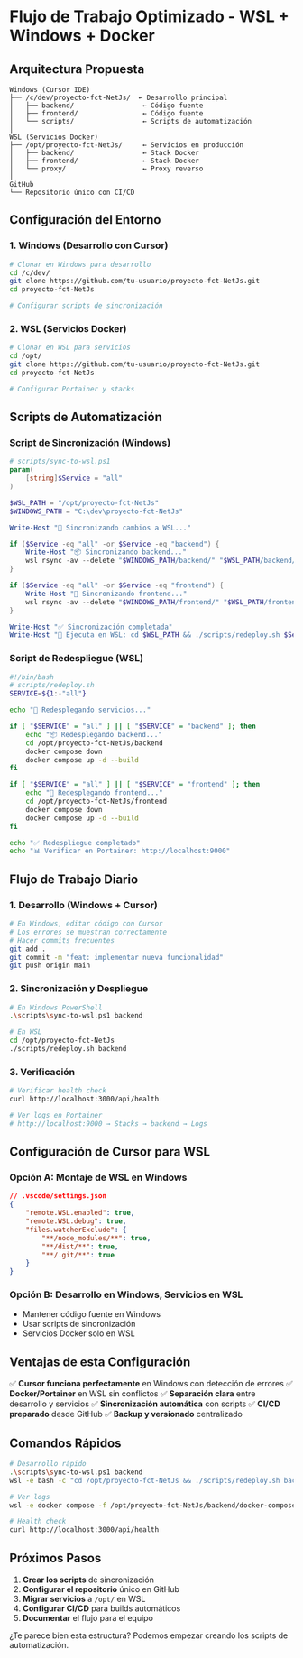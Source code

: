 # Flujo de Trabajo Optimizado - WSL + Windows + Docker

## Arquitectura Propuesta

```
Windows (Cursor IDE)
├── /c/dev/proyecto-fct-NetJs/  ← Desarrollo principal
│   ├── backend/                 ← Código fuente
│   ├── frontend/                ← Código fuente
│   └── scripts/                 ← Scripts de automatización
│
WSL (Servicios Docker)
├── /opt/proyecto-fct-NetJs/     ← Servicios en producción
│   ├── backend/                 ← Stack Docker
│   ├── frontend/                ← Stack Docker
│   └── proxy/                   ← Proxy reverso
│
GitHub
└── Repositorio único con CI/CD
```

## Configuración del Entorno

### 1. Windows (Desarrollo con Cursor)
```bash
# Clonar en Windows para desarrollo
cd /c/dev/
git clone https://github.com/tu-usuario/proyecto-fct-NetJs.git
cd proyecto-fct-NetJs

# Configurar scripts de sincronización
```

### 2. WSL (Servicios Docker)
```bash
# Clonar en WSL para servicios
cd /opt/
git clone https://github.com/tu-usuario/proyecto-fct-NetJs.git
cd proyecto-fct-NetJs

# Configurar Portainer y stacks
```

## Scripts de Automatización

### Script de Sincronización (Windows)
```powershell
# scripts/sync-to-wsl.ps1
param(
    [string]$Service = "all"
)

$WSL_PATH = "/opt/proyecto-fct-NetJs"
$WINDOWS_PATH = "C:\dev\proyecto-fct-NetJs"

Write-Host "🔄 Sincronizando cambios a WSL..."

if ($Service -eq "all" -or $Service -eq "backend") {
    Write-Host "📦 Sincronizando backend..."
    wsl rsync -av --delete "$WINDOWS_PATH/backend/" "$WSL_PATH/backend/" --exclude node_modules --exclude dist
}

if ($Service -eq "all" -or $Service -eq "frontend") {
    Write-Host "📱 Sincronizando frontend..."
    wsl rsync -av --delete "$WINDOWS_PATH/frontend/" "$WSL_PATH/frontend/" --exclude build --exclude .dart_tool
}

Write-Host "✅ Sincronización completada"
Write-Host "🚀 Ejecuta en WSL: cd $WSL_PATH && ./scripts/redeploy.sh $Service"
```

### Script de Redespliegue (WSL)
```bash
#!/bin/bash
# scripts/redeploy.sh
SERVICE=${1:-"all"}

echo "🚀 Redesplegando servicios..."

if [ "$SERVICE" = "all" ] || [ "$SERVICE" = "backend" ]; then
    echo "📦 Redesplegando backend..."
    cd /opt/proyecto-fct-NetJs/backend
    docker compose down
    docker compose up -d --build
fi

if [ "$SERVICE" = "all" ] || [ "$SERVICE" = "frontend" ]; then
    echo "📱 Redesplegando frontend..."
    cd /opt/proyecto-fct-NetJs/frontend
    docker compose down
    docker compose up -d --build
fi

echo "✅ Redespliegue completado"
echo "📊 Verificar en Portainer: http://localhost:9000"
```

## Flujo de Trabajo Diario

### 1. Desarrollo (Windows + Cursor)
```bash
# En Windows, editar código con Cursor
# Los errores se muestran correctamente
# Hacer commits frecuentes
git add .
git commit -m "feat: implementar nueva funcionalidad"
git push origin main
```

### 2. Sincronización y Despliegue
```bash
# En Windows PowerShell
.\scripts\sync-to-wsl.ps1 backend

# En WSL
cd /opt/proyecto-fct-NetJs
./scripts/redeploy.sh backend
```

### 3. Verificación
```bash
# Verificar health check
curl http://localhost:3000/api/health

# Ver logs en Portainer
# http://localhost:9000 → Stacks → backend → Logs
```

## Configuración de Cursor para WSL

### Opción A: Montaje de WSL en Windows
```json
// .vscode/settings.json
{
    "remote.WSL.enabled": true,
    "remote.WSL.debug": true,
    "files.watcherExclude": {
        "**/node_modules/**": true,
        "**/dist/**": true,
        "**/.git/**": true
    }
}
```

### Opción B: Desarrollo en Windows, Servicios en WSL
- Mantener código fuente en Windows
- Usar scripts de sincronización
- Servicios Docker solo en WSL

## Ventajas de esta Configuración

✅ **Cursor funciona perfectamente** en Windows con detección de errores
✅ **Docker/Portainer** en WSL sin conflictos
✅ **Separación clara** entre desarrollo y servicios
✅ **Sincronización automática** con scripts
✅ **CI/CD preparado** desde GitHub
✅ **Backup y versionado** centralizado

## Comandos Rápidos

```bash
# Desarrollo rápido
.\scripts\sync-to-wsl.ps1 backend
wsl -e bash -c "cd /opt/proyecto-fct-NetJs && ./scripts/redeploy.sh backend"

# Ver logs
wsl -e docker compose -f /opt/proyecto-fct-NetJs/backend/docker-compose.yml logs -f api

# Health check
curl http://localhost:3000/api/health
```

## Próximos Pasos

1. **Crear los scripts** de sincronización
2. **Configurar el repositorio** único en GitHub
3. **Migrar servicios** a `/opt/` en WSL
4. **Configurar CI/CD** para builds automáticos
5. **Documentar** el flujo para el equipo

¿Te parece bien esta estructura? Podemos empezar creando los scripts de automatización.

